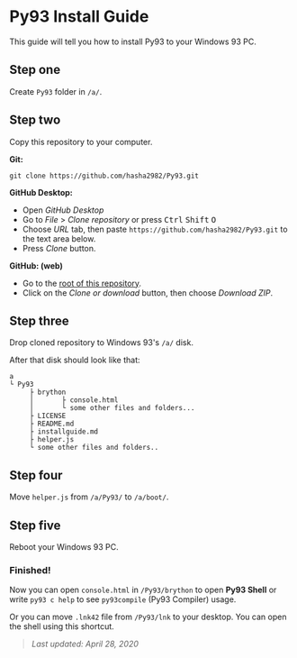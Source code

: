 # Py93 Install Guide

This guide will tell you how to install Py93 to your Windows 93 PC.

## Step one
Create `Py93` folder in `/a/`.

## Step two
Copy this repository to your computer.

**Git:**
```
git clone https://github.com/hasha2982/Py93.git
```

**GitHub Desktop:**

* Open *GitHub Desktop*
* Go to *File* > *Clone repository* or press <kbd>Ctrl</kbd> <kbd>Shift</kbd> <kbd>O</kbd>
* Choose *URL* tab, then paste `https://github.com/hasha2982/Py93.git` to the text area below.
* Press *Clone* button.

**GitHub: (web)**
* Go to the [root of this repository](https://github.com/hasha2982/Py93).
* Click on the *Clone or download* button, then choose *Download ZIP*.

## Step three

Drop cloned repository to Windows 93's `/a/` disk.

After that disk should look like that:
```
a
└ Py93
     ├ brython
     │       ├ console.html
     │       └ some other files and folders...
     ├ LICENSE
     ├ README.md
     ├ installguide.md
     ├ helper.js
     └ some other files and folders..
```

## Step four
Move `helper.js` from `/a/Py93/` to `/a/boot/`.

## Step five
Reboot your Windows 93 PC.

### **Finished!**

Now you can open `console.html` in `/Py93/brython` to open **Py93 Shell** or write `py93 c help` to see `py93compile` (Py93 Compiler) usage.

Or you can move `.lnk42` file from `/Py93/lnk` to your desktop. You can open the shell using this shortcut.

> *Last updated: April 28, 2020*